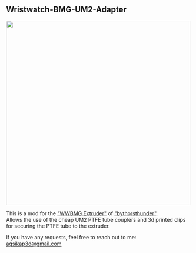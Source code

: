 ## Wristwatch-BMG-UM2-Adapter
<img src="https://github.com/user-attachments/assets/e02315e2-6b99-4066-8426-69c58478e85e" width="500">

This is a mod for the ["WWBMG Extruder"](https://github.com/bythorsthunder/Voron_Mods/tree/main/Wristwatch_Extruder_BMG) of ["bythorsthunder"](https://github.com/bythorsthunder).<br>
Allows the use of the cheap UM2 PTFE tube couplers and 3d printed clips for securing the PTFE tube to the extruder.  

If you have any requests, feel free to reach out to me:  
agsikap3d@gmail.com










